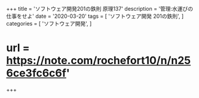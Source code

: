 +++
title = 'ソフトウェア開発201の鉄則 原理137'
description = '管理:水運びの仕事をせよ'
date = '2020-03-20'
tags = [
    'ソフトウェア開発 201の鉄則',
]
categories = [
    'ソフトウェア開発',
]
# url = https://note.com/rochefort10/n/n256ce3fc6c6f'
+++
